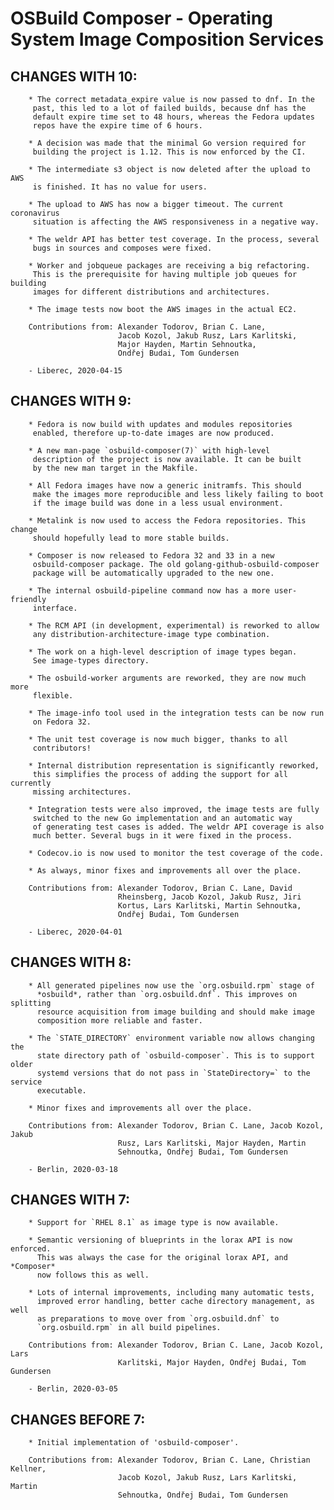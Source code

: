 # OSBuild Composer - Operating System Image Composition Services

## CHANGES WITH 10:

        * The correct metadata_expire value is now passed to dnf. In the
         past, this led to a lot of failed builds, because dnf has the
         default expire time set to 48 hours, whereas the Fedora updates
         repos have the expire time of 6 hours. 

        * A decision was made that the minimal Go version required for
         building the project is 1.12. This is now enforced by the CI.

        * The intermediate s3 object is now deleted after the upload to AWS
         is finished. It has no value for users.
         
        * The upload to AWS has now a bigger timeout. The current coronavirus
         situation is affecting the AWS responsiveness in a negative way.

        * The weldr API has better test coverage. In the process, several
         bugs in sources and composes were fixed.
        
        * Worker and jobqueue packages are receiving a big refactoring.
         This is the prerequisite for having multiple job queues for building
         images for different distributions and architectures.

        * The image tests now boot the AWS images in the actual EC2. 

        Contributions from: Alexander Todorov, Brian C. Lane,
                            Jacob Kozol, Jakub Rusz, Lars Karlitski,
                            Major Hayden, Martin Sehnoutka,
                            Ondřej Budai, Tom Gundersen

        - Liberec, 2020-04-15
        
## CHANGES WITH 9:

        * Fedora is now build with updates and modules repositories
         enabled, therefore up-to-date images are now produced.
         
        * A new man-page `osbuild-composer(7)` with high-level
         description of the project is now available. It can be built
         by the new man target in the Makfile.
         
        * All Fedora images have now a generic initramfs. This should
         make the images more reproducible and less likely failing to boot
         if the image build was done in a less usual environment.
         
        * Metalink is now used to access the Fedora repositories. This change
         should hopefully lead to more stable builds.

        * Composer is now released to Fedora 32 and 33 in a new
         osbuild-composer package. The old golang-github-osbuild-composer
         package will be automatically upgraded to the new one.

        * The internal osbuild-pipeline command now has a more user-friendly
         interface.

        * The RCM API (in development, experimental) is reworked to allow
         any distribution-architecture-image type combination.

        * The work on a high-level description of image types began.
         See image-types directory.
         
        * The osbuild-worker arguments are reworked, they are now much more
         flexible.
         
        * The image-info tool used in the integration tests can be now run
         on Fedora 32.
         
        * The unit test coverage is now much bigger, thanks to all
         contributors!
         
        * Internal distribution representation is significantly reworked,
         this simplifies the process of adding the support for all currently
         missing architectures.
         
        * Integration tests were also improved, the image tests are fully
         switched to the new Go implementation and an automatic way
         of generating test cases is added. The weldr API coverage is also
         much better. Several bugs in it were fixed in the process.
         
        * Codecov.io is now used to monitor the test coverage of the code.
         
        * As always, minor fixes and improvements all over the place.

        Contributions from: Alexander Todorov, Brian C. Lane, David
                            Rheinsberg, Jacob Kozol, Jakub Rusz, Jiri
                            Kortus, Lars Karlitski, Martin Sehnoutka,
                            Ondřej Budai, Tom Gundersen

        - Liberec, 2020-04-01

## CHANGES WITH 8:

        * All generated pipelines now use the `org.osbuild.rpm` stage of
          *osbuild*, rather than `org.osbuild.dnf`. This improves on splitting
          resource acquisition from image building and should make image
          composition more reliable and faster.

        * The `STATE_DIRECTORY` environment variable now allows changing the
          state directory path of `osbuild-composer`. This is to support older
          systemd versions that do not pass in `StateDirectory=` to the service
          executable.

        * Minor fixes and improvements all over the place.

        Contributions from: Alexander Todorov, Brian C. Lane, Jacob Kozol, Jakub
                            Rusz, Lars Karlitski, Major Hayden, Martin
                            Sehnoutka, Ondřej Budai, Tom Gundersen

        - Berlin, 2020-03-18

## CHANGES WITH 7:

        * Support for `RHEL 8.1` as image type is now available.

        * Semantic versioning of blueprints in the lorax API is now enforced.
          This was always the case for the original lorax API, and *Composer*
          now follows this as well.

        * Lots of internal improvements, including many automatic tests,
          improved error handling, better cache directory management, as well
          as preparations to move over from `org.osbuild.dnf` to
          `org.osbuild.rpm` in all build pipelines.

        Contributions from: Alexander Todorov, Brian C. Lane, Jacob Kozol, Lars
                            Karlitski, Major Hayden, Ondřej Budai, Tom Gundersen

        - Berlin, 2020-03-05

## CHANGES BEFORE 7:

        * Initial implementation of 'osbuild-composer'.

        Contributions from: Alexander Todorov, Brian C. Lane, Christian Kellner,
                            Jacob Kozol, Jakub Rusz, Lars Karlitski, Martin
                            Sehnoutka, Ondřej Budai, Tom Gundersen

